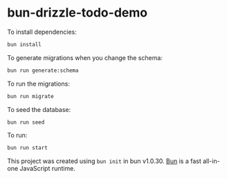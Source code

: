 # bun-drizzle-todo-demo

To install dependencies:

```bash
bun install
```

To generate migrations when you change the schema:

```bash
bun run generate:schema
```

To run the migrations:

```bash
bun run migrate
```

To seed the database:

```bash
bun run seed
```

To run:

```bash
bun run start
```

This project was created using `bun init` in bun v1.0.30. [Bun](https://bun.sh) is a fast all-in-one JavaScript runtime.
